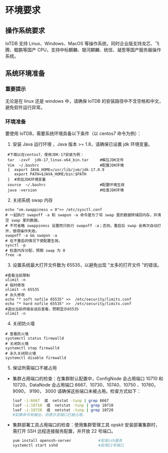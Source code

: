 <!--

    Licensed to the Apache Software Foundation (ASF) under one
    or more contributor license agreements.  See the NOTICE file
    distributed with this work for additional information
    regarding copyright ownership.  The ASF licenses this file
    to you under the Apache License, Version 2.0 (the
    "License"); you may not use this file except in compliance
    with the License.  You may obtain a copy of the License at
    
        http://www.apache.org/licenses/LICENSE-2.0
    
    Unless required by applicable law or agreed to in writing,
    software distributed under the License is distributed on an
    "AS IS" BASIS, WITHOUT WARRANTIES OR CONDITIONS OF ANY
    KIND, either express or implied.  See the License for the
    specific language governing permissions and limitations
    under the License.

-->
# 环境要求

## 操作系统要求

IoTDB 支持 Linux、Windows、MacOS 等操作系统，同时企业版支持龙芯、飞腾、鲲鹏等国产 CPU，支持中标麒麟、银河麒麟、统信、凝思等国产服务器操作系统。



## 系统环境准备

### 重要提示

无论是在 linux 还是 windows 中，请确保 IoTDB 的安装路径中不含空格和中文，避免软件运行异常。



### 环境准备

要使用 IoTDB，需要系统环境具备以下条件（以 centos7 命令为例）：

1. 安装 Java 运行环境 ，Java 版本 >= 1.8，请确保已设置 jdk 环境变量。

```shell
 #下面以在centos7，使用JDK-17安装为例：
 tar  -zxvf  jdk-17_linux-x64_bin.tar     #解压JDK文件
 Vim  ~/.bashrc                           #配置JDK环境
 {  export JAVA_HOME=/usr/lib/jvm/jdk-17.0.9
    export PATH=$JAVA_HOME/bin:$PATH     
 }  #添加JDK环境变量
 source  ~/.bashrc                        #配置环境生效
 java -version                            #检查JDK环境
```

2. 关闭系统 swap 内存

```shell
echo "vm.swappiness = 0">> /etc/sysctl.conf
# 一起执行 swapoff -a 和 swapon -a 命令是为了将 swap 里的数据转储回内存，并清空 swap 里的数据。
# 不可省略 swappiness 设置而只执行 swapoff -a；否则，重启后 swap 会再次自动打开，使得操作失效。
swapoff -a && swapon -a
# 在不重启的情况下使配置生效。
sysctl -p
# 检查内存分配，预期 swap 为 0
free -m
```

3. 设置系统最大打开文件数为 65535，以避免出现 "太多的打开文件 "的错误。
   
```shell
#查看当前限制
ulimit -n
# 临时修改
ulimit -n 65535
# 永久修改
echo "* soft nofile 65535" >>  /etc/security/limits.conf
echo "* hard nofile 65535" >>  /etc/security/limits.conf
#退出当前终端会话后查看，预期显示65535
ulimit -n
```

4. 关闭防火墙

```shell
# 查看防火墙
systemctl status firewalld
# 关闭防火墙
systemctl stop firewalld
# 永久关闭防火墙
systemctl disable firewalld
```

5. 保证所需端口不被占用

- 集群占用端口的检查：在集群默认配置中，ConfigNode 会占用端口 10710 和 10720，DataNode 会占用端口 6667、10730、10740、10750 、10760，9090， 9190， 3000 请确保这些端口未被占用。检查方式如下：

     ```Bash
     lsof -i:6667  或  netstat -tunp | grep 6667
     lsof -i:10710  或  netstat -tunp | grep 10710
     lsof -i:10720  或  netstat -tunp | grep 10720
     #如果命令有输出，则表示该端口已被占用。
     ```

- 集群部署工具占用端口的检查：使用集群管理工具 opskit 安装部署集群时，需打开 SSH 远程连接服务配置，并开放 22 号端口。

     ```Bash
     yum install openssh-server            #安装ssh服务
     systemctl start sshd                  #启用22号端口           
     ```

